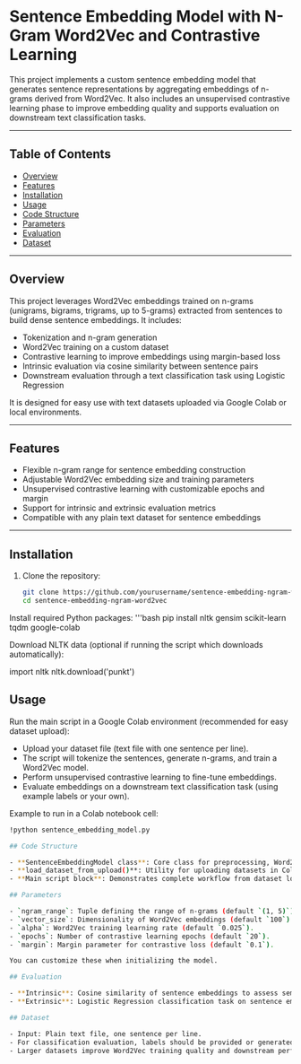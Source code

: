 # Sentence Embedding Model with N-Gram Word2Vec and Contrastive Learning

This project implements a custom sentence embedding model that generates sentence representations by aggregating embeddings of n-grams derived from Word2Vec. It also includes an unsupervised contrastive learning phase to improve embedding quality and supports evaluation on downstream text classification tasks.

---

## Table of Contents

- [Overview](#overview)  
- [Features](#features)  
- [Installation](#installation)  
- [Usage](#usage)  
- [Code Structure](#code-structure)  
- [Parameters](#parameters)  
- [Evaluation](#evaluation)  
- [Dataset](#dataset) 

---

## Overview

This project leverages Word2Vec embeddings trained on n-grams (unigrams, bigrams, trigrams, up to 5-grams) extracted from sentences to build dense sentence embeddings. It includes:  

- Tokenization and n-gram generation  
- Word2Vec training on a custom dataset  
- Contrastive learning to improve embeddings using margin-based loss  
- Intrinsic evaluation via cosine similarity between sentence pairs  
- Downstream evaluation through a text classification task using Logistic Regression  

It is designed for easy use with text datasets uploaded via Google Colab or local environments.

---

## Features

- Flexible n-gram range for sentence embedding construction  
- Adjustable Word2Vec embedding size and training parameters  
- Unsupervised contrastive learning with customizable epochs and margin  
- Support for intrinsic and extrinsic evaluation metrics  
- Compatible with any plain text dataset for sentence embeddings  

---

## Installation

1. Clone the repository:  
   ```bash
   git clone https://github.com/yourusername/sentence-embedding-ngram-word2vec.git
   cd sentence-embedding-ngram-word2vec

Install required Python packages:
'''bash
pip install nltk gensim scikit-learn tqdm google-colab

Download NLTK data (optional if running the script which downloads automatically):

import nltk
nltk.download('punkt')

## Usage

Run the main script in a Google Colab environment (recommended for easy dataset upload):

- Upload your dataset file (text file with one sentence per line).
- The script will tokenize the sentences, generate n-grams, and train a Word2Vec model.
- Perform unsupervised contrastive learning to fine-tune embeddings.
- Evaluate embeddings on a downstream text classification task (using example labels or your own).

Example to run in a Colab notebook cell:

```bash
!python sentence_embedding_model.py

## Code Structure

- **SentenceEmbeddingModel class**: Core class for preprocessing, Word2Vec training, embedding generation, and contrastive learning.
- **load_dataset_from_upload()**: Utility for uploading datasets in Colab.
- **Main script block**: Demonstrates complete workflow from dataset loading, model training, contrastive learning, to evaluation.

## Parameters

- `ngram_range`: Tuple defining the range of n-grams (default `(1, 5)`).
- `vector_size`: Dimensionality of Word2Vec embeddings (default `100`).
- `alpha`: Word2Vec training learning rate (default `0.025`).
- `epochs`: Number of contrastive learning epochs (default `20`).
- `margin`: Margin parameter for contrastive loss (default `0.1`).

You can customize these when initializing the model.

## Evaluation

- **Intrinsic**: Cosine similarity of sentence embeddings to assess semantic similarity.
- **Extrinsic**: Logistic Regression classification task on sentence embeddings to test practical utility.

## Dataset

- Input: Plain text file, one sentence per line.
- For classification evaluation, labels should be provided or generated accordingly.
- Larger datasets improve Word2Vec training quality and downstream performance.

